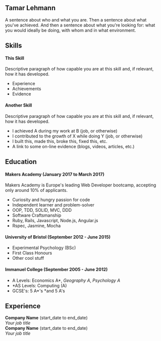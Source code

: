 ## Tamar Lehmann

A sentence about who and what you are. Then a sentence about what you've achieved. And then a sentence about what you're looking for: what you would ideally be doing, with whom and in what environment.

## Skills

#### This Skill

Descriptive paragraph of how capable you are at this skill and, if relevant, how it has developed.

- Experience
- Achievements
- Evidence

#### Another Skill

Descriptive paragraph of how capable you are at this skill and, if relevant, how it has developed.

- I achieved A during my work at B (job, or otherwise)
- I contributed to the growth of X while doing Y (job, or otherwise)
- I built this, made this, broke this, fixed this, etc.
- A link to some on-line evidence (blogs, videos, articles, etc.)

## Education

#### Makers Academy (January 2017 to March 2017)
Makers Academy is Europe's leading Web Developer bootcamp, accepting only around 10% of applicants. 

- Curiosity and hungry passion for code
- Independent learner and problem-solver
- OOP, TDD, SOLID, MVC, DDD
- Software Craftsmanship
- Ruby, Rails, Javascript, Node.js, Angular.js
- Rspec, Jasmine, Mocha

#### University of Bristol (September 2012 - June 2015)

- Experimental Psychology (BSc)
- First Class Honours
- Other cool stuff

#### Immanuel College (September 2005 - June 2012)

- A Levels: Economics A*, *Geography A*, *Psychology A*
- *AS Levels: Computing (A)
- GCSE's: 5 A*'s *and 5 A's

## Experience

**Company Name** (start_date to end_date)    
*Your job title*  
**Company Name** (start_date to end_date)   
*Your job title*  
